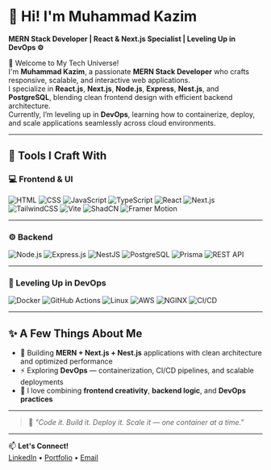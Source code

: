 # 🚀 Hi! I'm Muhammad Kazim  
**MERN Stack Developer | React & Next.js Specialist | Leveling Up in DevOps ⚙️**

👋 Welcome to My Tech Universe!  
I'm **Muhammad Kazim**, a passionate **MERN Stack Developer** who crafts responsive, scalable, and interactive web applications.  
I specialize in **React.js**, **Next.js**, **Node.js**, **Express**, **Nest.js**, and **PostgreSQL**, blending clean frontend design with efficient backend architecture.  
Currently, I’m leveling up in **DevOps**, learning how to containerize, deploy, and scale applications seamlessly across cloud environments.  

---

## 🧰 Tools I Craft With

### 💻 Frontend & UI
![HTML](https://img.shields.io/badge/HTML5-E34F26?style=for-the-badge&logo=html5&logoColor=white)
![CSS](https://img.shields.io/badge/CSS3-1572B6?style=for-the-badge&logo=css3&logoColor=white)
![JavaScript](https://img.shields.io/badge/JavaScript-F7DF1E?style=for-the-badge&logo=javascript&logoColor=black)
![TypeScript](https://img.shields.io/badge/TypeScript-3178C6?style=for-the-badge&logo=typescript&logoColor=white)
![React](https://img.shields.io/badge/React-20232A?style=for-the-badge&logo=react&logoColor=61DAFB)
![Next.js](https://img.shields.io/badge/Next.js-000000?style=for-the-badge&logo=nextdotjs&logoColor=white)
![TailwindCSS](https://img.shields.io/badge/Tailwind-06B6D4?style=for-the-badge&logo=tailwindcss&logoColor=white)
![Vite](https://img.shields.io/badge/Vite-646CFF?style=for-the-badge&logo=vite&logoColor=white)
![ShadCN](https://img.shields.io/badge/ShadCN_UI-000000?style=for-the-badge&logo=shadcnui&logoColor=white)
![Framer Motion](https://img.shields.io/badge/FramerMotion-0055FF?style=for-the-badge&logo=framer&logoColor=white)

---

### ⚙️ Backend
![Node.js](https://img.shields.io/badge/Node.js-339933?style=for-the-badge&logo=node.js&logoColor=white)
![Express.js](https://img.shields.io/badge/Express.js-000000?style=for-the-badge&logo=express&logoColor=white)
![NestJS](https://img.shields.io/badge/NestJS-E0234E?style=for-the-badge&logo=nestjs&logoColor=white)
![PostgreSQL](https://img.shields.io/badge/PostgreSQL-316192?style=for-the-badge&logo=postgresql&logoColor=white)
![Prisma](https://img.shields.io/badge/Prisma-0C344B?style=for-the-badge&logo=prisma&logoColor=white)
![REST API](https://img.shields.io/badge/REST_API-005571?style=for-the-badge&logo=fastapi&logoColor=white)

---

### 🐳 Leveling Up in DevOps
![Docker](https://img.shields.io/badge/Docker-2496ED?style=for-the-badge&logo=docker&logoColor=white)
![GitHub Actions](https://img.shields.io/badge/GitHub_Actions-2088FF?style=for-the-badge&logo=github-actions&logoColor=white)
![Linux](https://img.shields.io/badge/Linux-FCC624?style=for-the-badge&logo=linux&logoColor=black)
![AWS](https://img.shields.io/badge/AWS-232F3E?style=for-the-badge&logo=amazon-aws&logoColor=white)
![NGINX](https://img.shields.io/badge/NGINX-009639?style=for-the-badge&logo=nginx&logoColor=white)
![CI/CD](https://img.shields.io/badge/CI/CD-1E90FF?style=for-the-badge&logo=gitlab&logoColor=white)

---

## ✨ A Few Things About Me
- 🧠 Building **MERN + Next.js + Nest.js** applications with clean architecture and optimized performance  
- ⚡ Exploring **DevOps** — containerization, CI/CD pipelines, and scalable deployments  
- 💬 I love combining **frontend creativity**, **backend logic**, and **DevOps practices**

---

> 💬 *"Code it. Build it. Deploy it. Scale it — one container at a time."*

---

📫 **Let's Connect!**  
[LinkedIn](https://www.linkedin.com/in/kazim-mk2/) • [Portfolio](https://my-portfolio-dev-10.vercel.app/) • [Email](mkaazim13@email.com)
